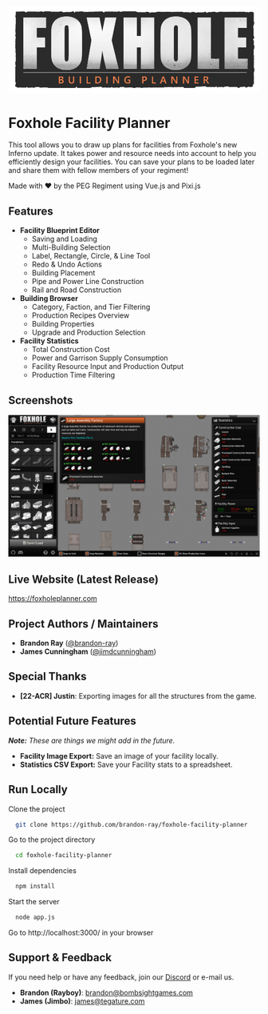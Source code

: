 ![Foxhole Facility Planner](public/assets/logo.webp)
# Foxhole Facility Planner

This tool allows you to draw up plans for facilities from Foxhole's new Inferno update. It takes power and resource needs into account to help you efficiently design your facilities. You can save your plans to be loaded later and share them with fellow members of your regiment!

Made with ❤️ by the PEG Regiment using Vue.js and Pixi.js
## Features

- **Facility Blueprint Editor**
    - Saving and Loading
    - Multi-Building Selection
    - Label, Rectangle, Circle, & Line Tool
    - Redo & Undo Actions
    - Building Placement
    - Pipe and Power Line Construction
    - Rail and Road Construction
- **Building Browser**
    - Category, Faction, and Tier Filtering
    - Production Recipes Overview
    - Building Properties
    - Upgrade and Production Selection
- **Facility Statistics**
    - Total Construction Cost
    - Power and Garrison Supply Consumption
    - Facility Resource Input and Production Output
    - Production Time Filtering

## Screenshots

![Screenshot](public/assets/screenshot5.jpg)


## Live Website (Latest Release)

https://foxholeplanner.com


## Project Authors / Maintainers

- **Brandon Ray** ([@brandon-ray](https://github.com/brandon-ray))
- **James Cunningham** ([@jimdcunningham](https://github.com/jimdcunningham))

## Special Thanks
- **[22-ACR] Justin**: Exporting images for all the structures from the game.

## Potential Future Features 
***Note:** These are things we might add in the future.*

- **Facility Image Export:** Save an image of your facility locally.
- **Statistics CSV Export:** Save your Facility stats to a spreadsheet.

## Run Locally

Clone the project

```bash
  git clone https://github.com/brandon-ray/foxhole-facility-planner
```

Go to the project directory

```bash
  cd foxhole-facility-planner
```

Install dependencies

```bash
  npm install
```

Start the server

```bash
  node app.js
```

Go to http://localhost:3000/ in your browser
## Support & Feedback

If you need help or have any feedback, join our [Discord](https://discord.gg/SnyEDQyAVr) or e-mail us.
- **Brandon (Rayboy)**: brandon@bombsightgames.com
- **James (Jimbo)**: james@tegature.com